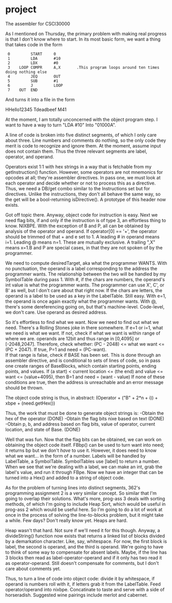 project
=======

The assembler for CSCI30000

As I mentioned on Thursday, the primary problem with making real progress is that I don't know where to start.  In its most basic form, we want a thing that takes code in the form

     0         START     0
     1         LDA       #10
     2         LDX       #0
     3    LOOP COMPR     A,X       .This program loops around ten times doing nothing else
     4         JEQ       OUT
     5         SUB       #1
     6         J         LOOP
     7    OUT  END

And turns it into a file in the form

HHello12345
Tdeadbeef
M41

At the moment, I am totally unconcerned with the object program step. I want to have a way to turn 
"LDA #10" Into "01000A".

A line of code is broken into five distinct segments, of which I only care about three.  Line numbers and comments do nothing, so the only code they merit is code to recognize and ignore them.  At the moment, assume input does not contain them.  Thus the three relevant segments are label, operator, and operand.  

Operators exist 1:1 with hex strings in a way that is fetchable from my getInstruction() function.  However, some operators are not mnemonics for opcodes at all; they're assembler directives.  In pass one, we must look at each operator and decide whether or not to process this as a directive.  Thus, we need a DB/get combo similar to the Instructions set but for directives.  Unlike the instructions, they don't all behave the same way, so the get will be a bool-returning isDirective().  A prototype of this header now exists.

Got off topic there.  Anyway, object code for instruction is easy.  Next we need flag bits, if and only if the instruction is of type 3, an effortless thing to know.  NIXBPE.  With the exception of B and P, all can be obtained by analysis of the operator and operand.  If operator[0] == '+', the operator should be trimmed of that + and e set to 1.
A leading # in operand means i=1.  Leading @ means n=1.  These are mutually exclusive.  A trailing ",X" means x=1.B and P are special cases, in that they are not spoken of by the programmer.  

We need to compute desiredTarget, aka what the programmer WANTS.  With no punctuation, the operand is a label corresponding to the address the programmer wants.  The relationship between the two will be handled by my SymbolTable during pass 1.  With #, if the chars are numbers, the operand's int value is what the programmer wants.  The programmer can use X', C', or B' as well, but I don't care about that right now.  If the chars are letters, the operand is a label to be used as a key in the LabelTable.  Still easy.
With e=1, the operand is once again exactly what the programmer wants.  With @, there's some dereferencing going on, but that's machine-level.  Code-level, we don't care.  Use operand as desired address.

So it's effortless to find what we want.  Now we need to find out what we need.  There's a Rolling Stones joke in there somewhere.  If e=1 or i=1, what we need is what we want.  If not, check if what we want is within range of where we are. operands are 12bit and thus range in [0,4095] or [-2048,2047].  Therefore, check whether:
(PC - 2048) <= what we want <= (PC + 2047).  If true, P=1 and need = (PC-want).  
If that range is false, check if BASE has been set.  This is done through an assembler directive, and is conditional to sets of lines of code, so in pass one create ranges of BaseBlocks, which contain starting points, ending points, and values.  If (a start) < current location <= (the end) and value <= want <= (value+4095), then B=1 and need = (want - value)
If none of these conditions are true, then the address is unreachable and an error message should be thrown.

The object code string is thus, in abstract:
(Operator + ("B" + 2*n + i)) + xbpe + (need.getHex())

Thus, the work that must be done to generate object strings is:
-Obtain the hex of the operator (DONE)
-Obtain the flag bits nixe based on text (DONE)
-Obtain p, b, and address based on flag bits, value of operator, current location, and state of Base. (DONE)

Well that was fun.  Now that the flag bits can be obtained, we can work on obtaining the object code itself.  FBbp() can be used to turn want into need; it returns bp but we don't *have* to use it.  However, it does need to know what we want... in the form of a number.  Labels will be handled by LabelTable, a SymbolTable.  SymbolTables use [label] to return a number.  When we see that we're dealing with a label, we can make an int, grab the label's value, and run it through FBpe.  Now we have an integer that can be turned into a Hex() and added to a string of object code.

As for the problem of turning lines into distinct segments, 362's programming assignment 2 is a very similar concept.  So similar that I'm going to overlap their solutions.  What's more, prog-ass 3 deals with sorting methods, of which I'm going to include Heap Sort, which would be useful in prog-ass 2 which would be useful here.  So I'm going to do a lot of work at once in the process of solving the line-to-blocks problem, but it might take a while.  Few days?  Don't really know yet.  Heaps are hard.

Heap wasn't that hard.  Not sure if we'll need it for this though.  Anyway, a divideString() function now exists that returns a linked list of blocks divided by a demarkation character.  Like, say, whitespace.  For now, the first block is label, the second is operand, and the third is operand.  We're going to have to think of some way to compensate for absent labels.  Maybe, if the line has 3 blocks then read as label-operator-operand and if it only has two read it as operator-operand.  Still doesn't compensate for comments, but I don't care about comments yet.

Thus, to turn a line of code into object code: divide it by whitespace, if operand is numbers roll with it, if letters grab it from the LabelTable.  Feed operator/operand into nixbpe.  Concatinate to taste and serve with a side of horseradish.  Suggested wine pairings include merlot and cabernet.
